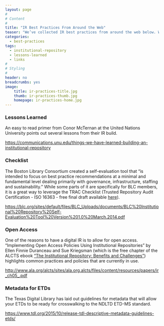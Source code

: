 ```yaml
---
layout: page
#
# Content
#
title: "IR Best Practices From Around the Web"
teaser: "We’ve collected IR best practices from around the web below. Whether you’re setting up your first institutional repository or gathering the requirements for a migration of your current one, these links will help."
categories:
  - best-practices
tags:
  - institutional-repository
  - lessons-learned
  - links
#
# Styling
#
header: no
breadcrumbs: yes
image:
    title: ir-practices-title.jpg
    thumb: ir-practices-thumb.jpg
    homepage: ir-practices-home.jpg
---
```

### Lessons Learned

An easy to read primer from Conor McTernan at the United Nations University points out several lessons from their IR build. 

<a href="https://communications.unu.edu/things-we-have-learned-building-an-institutional-repository">https://communications.unu.edu/things-we-have-learned-building-an-institutional-repository</a>

### Checklist 

The Boston Library Consortium created a self-evaluation tool that “is intended to focus on best practice recommendations at a minimal and fundamental level dealing primarily with governance, infrastructure, staffing and sustainability.” While some parts of it are specifically for BLC members, it is a great way to leverage the TRAC Checklist (Trusted Repository Audit Certification - ISO 16363 - free final draft available <a href="https://public.ccsds.org/pubs/652x0m1.pdf">here</a>). 

<a href="https://blc.org/sites/default/files/BLC_Uploads/documents/BLC%20Institutional%20Repository%20Self-Evaluation%20Tool%20Version%201.0%20March.2014.pdf">https://blc.org/sites/default/files/BLC_Uploads/documents/BLC%20Institutional%20Repository%20Self-Evaluation%20Tool%20Version%201.0%20March.2014.pdf</a>

### Open Access

One of the reasons to have a digital IR is to allow for open access. “Implementing Open Access Policies Using Institutional Repositories” by Ellen Finnie Duranceau and Sue Kriegsman (which is the free chapter of the ALCTS ebook <a href="http://www.ala.org/alcts/resources/papers/irs#5">“The Institutional Repository: Benefits and Challenges”</a>) highlights common practices and policies that are currently in use.  

<a href="http://www.ala.org/alcts/sites/ala.org.alcts/files/content/resources/papers/ir_ch05_.pdf">http://www.ala.org/alcts/sites/ala.org.alcts/files/content/resources/papers/ir_ch05_.pdf</a>

### Metadata for ETDs

The Texas Digital Library has laid out guidelines for metadata that will allow your ETDs to be ready for crosswalking to the NDLTD ETD-MS standard. 

<a href="https://www.tdl.org/2015/10/release-tdl-descriptive-metadata-guidelines-etds/">https://www.tdl.org/2015/10/release-tdl-descriptive-metadata-guidelines-etds/</a>
